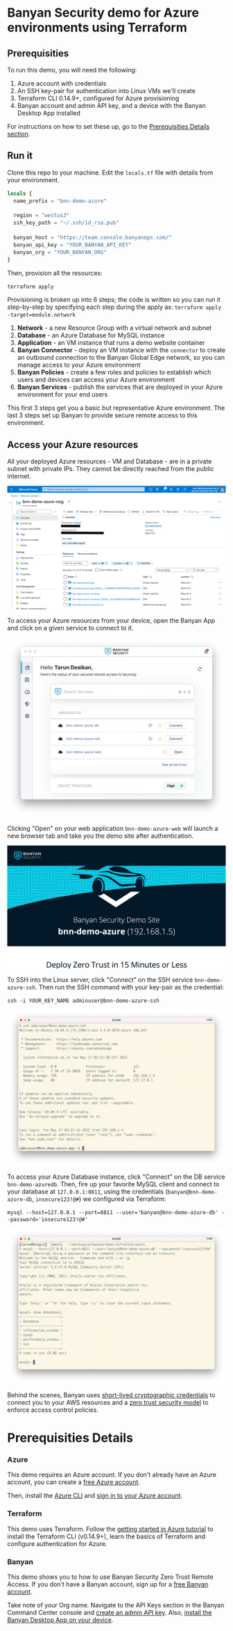 # Banyan Security demo for Azure environments using Terraform


## Prerequisities

To run this demo, you will need the following:

1. Azure account with credentials
2. An SSH key-pair for authentication into Linux VMs we'll create
2. Terraform CLI 0.14.9+, configured for Azure provisioning
3. Banyan account and admin API key, and a device with the Banyan Desktop App installed

For instructions on how to set these up, go to the [Prerequisities Details section](#prerequisities-details).


## Run it

Clone this repo to your machine. Edit the `locals.tf` file with details from your environment.

```tf
locals {
  name_prefix = "bnn-demo-azure"

  region = "westus3"
  ssh_key_path = "~/.ssh/id_rsa.pub"

  banyan_host = "https://team.console.banyanops.com/"
  banyan_api_key = "YOUR_BANYAN_API_KEY"
  banyan_org = "YOUR_BANYAN_ORG"
}
```

Then, provision all the resources:

```bash
terraform apply
```

Provisioning is broken up into 6 steps; the code is written so you can run it step-by-step by specifying each step during the apply as: `terraform apply -target=module.network`

1. **Network** - a new Resource Group with a virtual network and subnet
2. **Database** - an Azure Database for MySQL instance
3. **Application** - an VM instance that runs a demo website container
4. **Banyan Connector** - deploy an VM instance with the `connector` to create an outbound connection to the Banyan Global Edge network, so you can manage access to your Azure environment
5. **Banyan Policies** - create a few roles and policies to establish which users and devices can access your Azure environment
6. **Banyan Services** - publish the services that are deployed in your Azure environment for your end users

This first 3 steps get you a basic but representative Azure environment. The last 3 steps set up Banyan to provide secure remote access to this environment.


## Access your Azure resources

All your deployed Azure resources - VM and Database - are in a private subnet with private IPs. They cannot be directly reached from the public internet.

![Azure](_img/azure.png)

To access your Azure resources from your device, open the Banyan App and click on a given service to connect to it.

![App](_img/app.png)

Clicking "Open" on your web application `bnn-demo-azure-web` will launch a new browser tab and take you the demo site after authentication.

![Demo Website](_img/web.png)

To SSH into the Linux server, click "Connect" on the SSH service `bnn-demo-azure-ssh`. Then run the SSH command with your key-pair as the credential: 

```
ssh -i YOUR_KEY_NAME adminuser@bnn-demo-azure-ssh
```

![SSH Session](_img/ssh.png)

To access your Azure Database instance, click "Connect" on the DB service `bnn-demo-azuredb`. Then, fire up your favorite MySQL client and connect to your database at `127.0.0.1:8811`, using the credentials (`banyan@bnn-demo-azure-db`, `insecure123!@#`) we configured via Terraform:

```
mysql --host=127.0.0.1 --port=8811 --user='banyan@bnn-demo-azure-db' --password='insecure123!@#'
```

![Database Client](_img/db.png)


Behind the scenes, Banyan uses [short-lived cryptographic credentials](https://docs.banyansecurity.io/docs/intro/concepts/services/) to connect you to your AWS resources and a [zero trust security model](https://docs.banyansecurity.io/docs/intro/concepts/policies/) to enforce access control policies.


# Prerequisities Details

### Azure

This demo requires an Azure account. If you don't already have an Azure account, you can create a [free Azure account](https://azure.microsoft.com/en-us/free/).

Then, install the [Azure CLI](https://docs.microsoft.com/en-us/cli/azure/install-azure-cli) and [sign in to your Azure account](https://docs.microsoft.com/en-us/cli/azure/authenticate-azure-cli).


### Terraform

This demo uses Terraform. Follow the [getting started in Azure tutorial](https://learn.hashicorp.com/tutorials/terraform/install-cli?in=terraform/azure-get-started) to install the Terraform CLI (v0.14.9+), learn the basics of Terraform and configure authentication for Azure.


### Banyan

This demo shows you to how to use Banyan Security Zero Trust Remote Access. If you don't have a Banyan account, sign up for a [free Banyan account](https://www.banyansecurity.io/team-edition-signup/).

Take note of your Org name. Navigate to the API Keys section in the Banyan Command Center console and [create an admin API key](https://docs.banyansecurity.io/docs/banyan-components/command-center/api-keys/). Also, [install the Banyan Desktop App on your device](https://support.banyanops.com/support/solutions/folders/44000931532).






